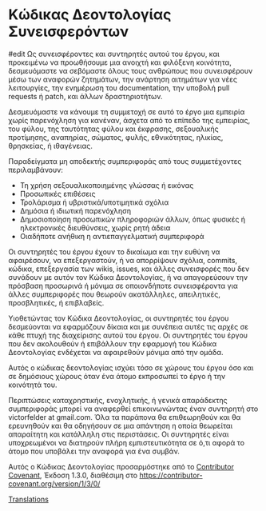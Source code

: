 # Κώδικας Δεοντολογίας Συνεισφερόντων
#edit
Ως συνεισφέροντες και συντηρητές αυτού του έργου, και προκειμένω να
προωθήσουμε μια ανοιχτή και φιλόξενη κοινότητα, δεσμευόμαστε να σεβόμαστε όλους τους ανθρώπους που
συνεισφέρουν μέσω των αναφορών ζητημάτων, την ανάρτηση αιτημάτων για νέες λειτουργίες, την ενημέρωση
του documentation, την υποβολή pull requests ή patch, και άλλων δραστηριοτήτων.

Δεσμευόμαστε να κάνουμε τη συμμετοχή σε αυτό το έργο μια εμπειρία χωρίς παρενόχληση για κανέναν,
άσχετα από το επίπεδο της εμπειρίας, του φύλου, της ταυτότητας φύλου και έκφρασης, σεξουαλικής προτίμησης,
αναπηρίας, σώματος, φυλής, εθνικότητας, ηλικίας, θρησκείας, ή ιθαγένειας.

Παραδείγματα μη αποδεκτής συμπεριφοράς από τους συμμετέχοντες περιλαμβάνουν:

* Τη χρήση σεξουαλικοποιημένης γλώσσας ή εικόνας
* Προσωπικές επιθέσεις
* Τρολάρισμα ή υβριστικά/υποτιμητικά σχόλια
* Δημόσια ή ιδιωτική παρενόχληση
* Δημοσιοποίηση προσωπικών πληροφοριών άλλων, όπως φυσικές
  ή ηλεκτρονικές διευθύνσεις, χωρίς ρητή άδεια
* Οιαδήποτε ανήθικη η αντιεπαγγελματική συμπεριφορά

Οι συντηρητές του έργου έχουν το δικαίωμα και την ευθύνη να αφαιρέσουν, να επεξεργαστούν,
ή να απορρίψουν σχόλια, commits, κώδικα, επεξεργασία των wikis, issues, και άλλες συνεισφορές
που δεν συνάδουν με αυτόν τον Κώδικα Δεοντολογίας, ή να απαγορεύσουν την πρόσβαση προσωρινά ή
μόνιμα σε οποιονδήποτε συνεισφέροντα για άλλες συμπεριφορές που θεωρούν ακατάλληλες, απειλητικές,
προσβλητικές, ή επιβλαβείς.

Υιοθετώντας τον Κώδικα Δεοντολογίας, οι συντηρητές του έργου δεσμεύονται να εφαρμόζουν δίκαια
και με συνέπεια αυτές τις αρχές σε κάθε πτυχή της διαχείρισης αυτού του έργου. Οι συντηρητές του έργου
που δεν ακολουθούν ή επιβάλλουν την εφαρμογή του Κώδικα Δεοντολογίας ενδέχεται να αφαιρεθούν μόνιμα
από την ομάδα.

Αυτός ο κώδικας δεοντολογίας ισχύει τόσο σε χώρους του έργου όσο και σε δημόσιους χώρους όταν ένα άτομο
εκπροσωπεί το έργο ή την κοινότητά του.

Περιπτώσεις καταχρηστικής, ενοχλητικής, ή γενικά απαράδεκτης συμπεριφοράς μπορεί να αναφερθεί επικοινωνώντας
έναν συντηρητή στο victorfelder at gmail.com. Όλα τα παράπονα θα επιθεωρηθούν και θα ερευνηθούν και θα οδηγήσουν
σε μια απάντηση η οποία θεωρείται απαραίτητη και κατάλληλη στις περιστάσεις. Οι συντηρητές είναι υποχρεωμένοι να
διατηρούν πλήρη εμπιστευτικότητα σε ό,τι αφορά το άτομο που υποβάλει την αναφορά για ένα συμβάν.

Αυτός ο Κώδικας Δεοντολογίας προσαρμόστηκε από το [Contributor Covenant][homepage],
Έκδοση 1.3.0, διαθέσιμη στο https://contributor-covenant.org/version/1/3/0/

[homepage]: https://contributor-covenant.org

[Translations](README.md#translations)
